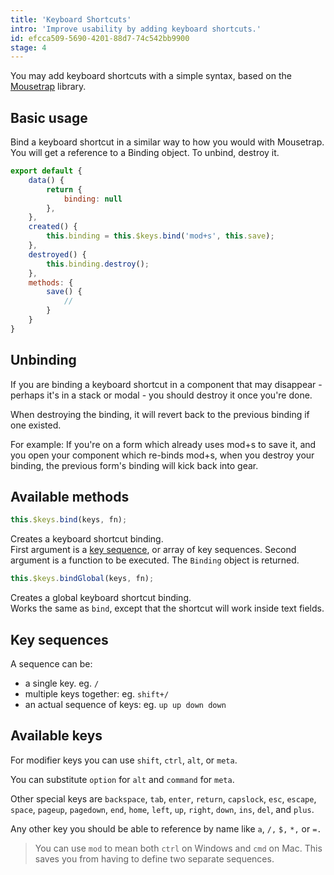 ```yaml
---
title: 'Keyboard Shortcuts'
intro: 'Improve usability by adding keyboard shortcuts.'
id: efcca509-5690-4201-88d7-74c542bb9900
stage: 4
---
```

You may add keyboard shortcuts with a simple syntax, based on the [Mousetrap](https://craig.is/killing/mice) library.

## Basic usage

Bind a keyboard shortcut in a similar way to how you would with Mousetrap. You will get a reference to a Binding object. To unbind, destroy it.

``` js
export default {
    data() {
        return {
            binding: null
        },
    },
    created() {
        this.binding = this.$keys.bind('mod+s', this.save);
    },
    destroyed() {
        this.binding.destroy();
    },
    methods: {
        save() { 
            //
        }
    }
}
```

## Unbinding

If you are binding a keyboard shortcut in a component that may disappear - perhaps it's in a stack or modal - you should
destroy it once you're done.

When destroying the binding, it will revert back to the previous binding if one existed.

For example: If you're on a form which already uses mod+s to save it, and you open your component which re-binds mod+s, when you destroy
your binding, the previous form's binding will kick back into gear.

## Available methods

``` js
this.$keys.bind(keys, fn);
```

Creates a keyboard shortcut binding.  
First argument is a [key sequence](#key-sequences), or array of key sequences. Second argument is a function to be executed.
The `Binding` object is returned.

``` js
this.$keys.bindGlobal(keys, fn);
```

Creates a global keyboard shortcut binding.  
Works the same as `bind`, except that the shortcut will work inside text fields.

## Key sequences

A sequence can be:

- a single key. eg. `/`
- multiple keys together: eg. `shift+/`
- an actual sequence of keys: eg. `up up down down`

## Available keys

For modifier keys you can use `shift`, `ctrl`, `alt`, or `meta`.

You can substitute `option` for `alt` and `command` for `meta`.

Other special keys are `backspace`, `tab`, `enter`, `return`, `capslock`, `esc`, `escape`, `space`, `pageup`, `pagedown`, `end`, `home`, `left`, `up`, `right`, `down`, `ins`, `del`, and `plus`.

Any other key you should be able to reference by name like `a`, `/,` `$,` `*,` or `=.`

> You can use `mod` to mean both `ctrl` on Windows and `cmd` on Mac. This saves you from having to define two separate sequences.
